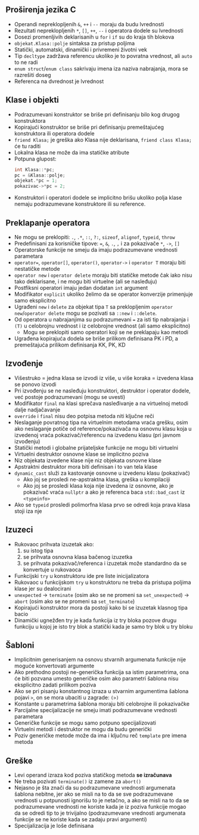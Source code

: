## Proširenja jezika C
- Operandi nepreklopljenih `&`, `++` i `--` moraju da budu lvrednosti
- Rezultati nepreklopljenih `*`, `[]`, `++`, `--` i operatora dodele su lvrednosti
- Dosezi promenljivih deklarisanih u `for` i `if` su do kraja tih blokova
- `objekat.Klasa::polje` sintaksa za pristup poljima
- Statički, automatski, dinamički i privremeni životni vek
- Tip `decltype` zadržava referencu ukoliko je to povratna vrednost, ali `auto` to ne radi
- `enum struct`/`enum class` sakrivaju imena iza naziva nabrajanja, mora se razrešiti doseg
- Referenca na dvrednost je lvrednost

## Klase i objekti
- Podrazumevani konstruktor se briše pri definisanju bilo kog drugog konstruktora
- Kopirajući konstruktor se briše pri definisanju premeštajućeg konstruktora ili operatora dodele
- `friend Klasa;` je greška ako Klasa nije deklarisana, `friend class Klasa;` će tu raditi
- Lokalna klasa ne može da ima statičke atribute
- Potpuna glupost:
  ```cpp
  int Klasa::*pc;
  pc = &Klasa::polje;
  objekat.*pc = 1;
  pokazivac->*pc = 2;
  ```
- Konstruktori i operatori dodele se implicitno brišu ukoliko polja klase nemaju podrazumevane konstruktore ili su reference.

## Preklapanje operatora
- Ne mogu se preklopiti: `.`, `.*`, `::`, `?:`, `sizeof`, `alignof`, `typeid`, `throw`
- Predefinisani za korisničke tipove: `=`, `&`, `.`, `,` i za pokazivače `*`, `->`, `[]`
- Operatorske funkcije ne smeju da imaju podrazumevane vrednosti parametara
- `operator=`, `operator[]`, `operator()`, `operator->` i `operator T` moraju biti nestatičke metode
- `operator new` i `operator delete` moraju biti statičke metode čak iako nisu tako deklarisane, i ne mogu biti virtuelne (ali se nasleđuju)
- Postfiksni operatori imaju jedan dodatan `int` argument
- Modifikator `explicit` ukoliko želimo da se operator konverzije primenjuje samo eksplicitno
- Ugrađeni `new` i `delete` za objekat tipa `T` sa preklopljenim `operator new`/`operator delete` mogu se pozivati sa `::new` i `::delete`.
- Od operatora u nabrajanjima su podrazumevani `=` za isti tip nabrajanja i `(T)` u celobrojnu vrednost i iz celobrojne vrednost (ali samo eksplicitno)
    - Mogu se preklopiti samo operatori koji se ne preklapaju kao metodi
- Ugrađena kopirajuća dodela se briše prilikom definisana PK i PD, a premeštajuća prilikom definisanja KK, PK, KD

## Izvođenje
- Višestruko = jedna klasa se izvodi iz više, u više koraka = izvedena klasa se ponovo izvodi
- Pri izvođenju se ne nasleđuju konstruktori, destruktor i operator dodele, već postoje podrazumevani (mogu se uvesti)
- Modifikator `final` na klasi sprečava nasleđivanje a na virtuelnoj metodi dalje nadjačavanje
- `override` i `final` nisu deo potpisa metoda niti ključne reči
- Neslaganje povratnog tipa na virtuelnim metodama vraća grešku, osim ako neslaganje potiče od reference/pokazivača na osnovnu klasu koja u izvedenoj vraća pokazivač/referencu na izvedenu klasu (pri javnom izvođenju)
- Statički metodi i globalne prijateljske funkcije ne mogu biti virtuelni
- Virtuelni destruktor osnovne klase se implicitno poziva
- Niz objekata izvedene klase nije niz objekata osnovne klase
- Apstraktni destruktor mora biti definisan i to van tela klase
- `dynamic_cast` služi za kastovanje osnovne u izvedenu klasu (pokazivač)
    - Ako joj se prosledi ne-apstraktna klasa, greška u kompilaciji
    - Ako joj se prosledi klasa koja nije izvedena iz osnovne, ako je pokazivač vraća `nullptr` a ako je referenca baca `std::bad_cast` iz `<typeinfo>`
- Ako se `typeid` prosledi polimorfna klasa prvo se odredi koja prava klasa stoji iza nje

## Izuzeci
- Rukovaoc prihvata izuzetak ako:
    1. su istog tipa
    2. se prihvata osnovna klasa bačenog izuzetka
    3. se prihvata pokazivač/referenca i izuzetak može standardno da se konvertuje u rukovaoca
- Funkcijski `try` u konstruktoru ide pre liste inicijalizatora
- Rukovaoc u funkcijskom `try` u konstruktoru ne treba da pristupa poljima klase jer su dealocirani
- `unexpected` -> `terminate` (osim ako se ne promeni sa `set_unexpected`) -> `abort` (osim ako se ne promeni sa `set_terminate`)
- Kopirajući konstruktor mora da postoji kako bi se izuzetak klasnog tipa bacio
- Dinamički ugnežđen try je kada funkcija iz try bloka pozove drugu funkciju u kojoj je isto try blok a statički kada je samo try blok u try bloku

## Šabloni
- Implicitnim generisanjem na osnovu stvarnih argumenata funkcije nije moguće konvertovati argumente
- Ako prethodno postoji ne-generička funkcija sa istim parametrima, ona će biti pozvana umesto generičke osim ako parametri šablona nisu eksplicitno zadati prilikom poziva
- Ako se pri pisanju konstantnog izraza u stvarnim argumentima šablona pojavi `>`, on se mora ubaciti u zagrade: `(>)`
- Konstante u parametrima šablona moraju biti celobrojne ili pokazivačke
- Parcijalne specijalizacije ne smeju imati podrazumevane vrednosti parametara
- Generičke funkcije se mogu samo potpuno specijalizovati
- Virtuelni metodi i destruktor ne mogu da budu generički
- Poziv generičke metode može da ima i ključnu reč `template` pre imena metoda

## Greške
- Levi operand izraza kod poziva statičkog metoda **se izračunava**
- Ne treba pozivati `terminate()` iz zamene za `abort()`
- Nejasno je šta znači da su podrazumevane vrednosti argumenata šablona nebitne, jer ako se misli na to da se sve podrazumevane vrednosti u potpunosti ignorišu to je netačno, a ako se misli na to da se podrazumevane vrednosti ne koriste kada je iz poziva funkcije mogao da se odredi tip to je trivijalno (podrazumevane vrednosti argumenata funkcije se ne koriste kada se zadaju pravi argumenti)
- Specijalizacija je loše definisana
